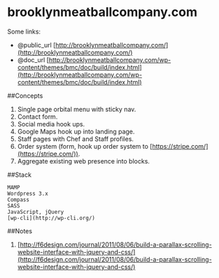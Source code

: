 # brooklynmeatballcompany.com

Some links:

  - @public_url [http://brooklynmeatballcompany.com/](http://brooklynmeatballcompany.com/)
  - @doc_url [http://brooklynmeatballcompany.com/wp-content/themes/bmc/doc/build/index.html](http://brooklynmeatballcompany.com/wp-content/themes/bmc/doc/build/index.html)

##Concepts

  1. Single page orbital menu with sticky nav.
  2. Contact form.
  3. Social media hook ups.
  4. Google Maps hook up into landing page.
  5. Staff pages with Chef and Staff profiles.
  6. Order system (form, hook up order system to [https://stripe.com/](https://stripe.com/)).
  7. Aggregate existing web presence into blocks.

##Stack

    MAMP
    Wordpress 3.x
    Compass
    SASS
    JavaScript, jQuery
    [wp-cli](http://wp-cli.org/)

##Notes

  1. [http://f6design.com/journal/2011/08/06/build-a-parallax-scrolling-website-interface-with-jquery-and-css/](http://f6design.com/journal/2011/08/06/build-a-parallax-scrolling-website-interface-with-jquery-and-css/)
